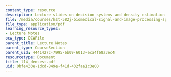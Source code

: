 ```yaml
---
content_type: resource
description: Lecture slides on decision systems and density estimation.
file: /media/courses/hst-582j-biomedical-signal-and-image-processing-spring-2007/0bfe433e1dcd849ef41d432faa1c3e00_l14_densest.pdf
file_type: application/pdf
learning_resource_types:
- Lecture Notes
ocw_type: OCWFile
parent_title: Lecture Notes
parent_type: CourseSection
parent_uid: 4441427c-7995-6b09-6013-eca4f68a3ec4
resourcetype: Document
title: l14_densest.pdf
uid: 0bfe433e-1dcd-849e-f41d-432faa1c3e00
---
```

